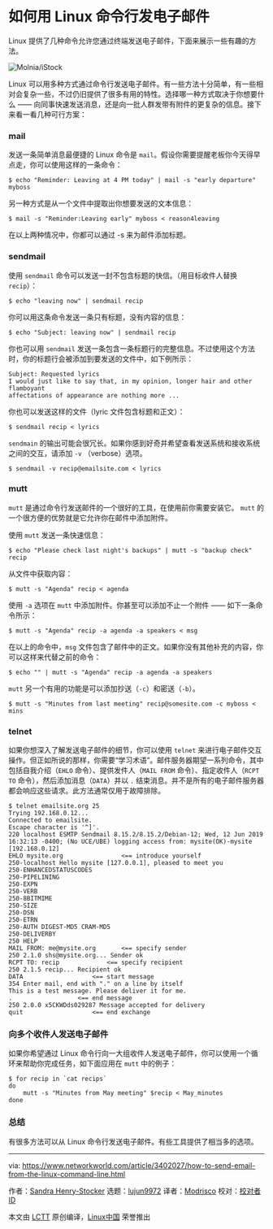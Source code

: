 [#]: collector: (lujun9972)
[#]: translator: (Modrisco)
[#]: reviewer: ( )
[#]: publisher: ( )
[#]: url: ( )
[#]: subject: (How to send email from the Linux command line)
[#]: via: (https://www.networkworld.com/article/3402027/how-to-send-email-from-the-linux-command-line.html)
[#]: author: (Sandra Henry-Stocker https://www.networkworld.com/author/Sandra-Henry_Stocker/)

如何用 Linux 命令行发电子邮件
======
Linux 提供了几种命令允许您通过终端发送电子邮件，下面来展示一些有趣的方法。

![Molnia/iStock][1]

Linux 可以用多种方式通过命令行发送电子邮件。有一些方法十分简单，有一些相对会复杂一些，不过仍旧提供了很多有用的特性。选择哪一种方式取决于你想要什么 —— 向同事快速发送消息，还是向一批人群发带有附件的更复杂的信息。接下来看一看几种可行方案：

### mail

发送一条简单消息最便捷的 Linux 命令是 `mail`。假设你需要提醒老板你今天得早点走，你可以使用这样的一条命令：

```
$ echo "Reminder: Leaving at 4 PM today" | mail -s "early departure" myboss
```

另一种方式是从一个文件中提取出你想要发送的文本信息：

```
$ mail -s "Reminder:Leaving early" myboss < reason4leaving
```

在以上两种情况中，你都可以通过 -s 来为邮件添加标题。

### sendmail

使用 `sendmail` 命令可以发送一封不包含标题的快信。（用目标收件人替换 `recip`）：

```
$ echo "leaving now" | sendmail recip
```

你可以用这条命令发送一条只有标题，没有内容的信息：

```
$ echo "Subject: leaving now" | sendmail recip
```

你也可以用 `sendmail` 发送一条包含一条标题行的完整信息。不过使用这个方法时，你的标题行会被添加到要发送的文件中，如下例所示：

```
Subject: Requested lyrics
I would just like to say that, in my opinion, longer hair and other flamboyant
affectations of appearance are nothing more ...
```

你也可以发送这样的文件（lyric 文件包含标题和正文）：

```
$ sendmail recip < lyrics
```

`sendmain` 的输出可能会很冗长。如果你感到好奇并希望查看发送系统和接收系统之间的交互，请添加 `-v` （verbose）选项。

```
$ sendmail -v recip@emailsite.com < lyrics
```

### mutt

`mutt` 是通过命令行发送邮件的一个很好的工具，在使用前你需要安装它。 `mutt` 的一个很方便的优势就是它允许你在邮件中添加附件。

使用  `mutt` 发送一条快速信息：

```
$ echo "Please check last night's backups" | mutt -s "backup check" recip
```

从文件中获取内容：

```
$ mutt -s "Agenda" recip < agenda
```

使用 `-a` 选项在 `mutt` 中添加附件。你甚至可以添加不止一个附件 —— 如下一条命令所示：

```
$ mutt -s "Agenda" recip -a agenda -a speakers < msg
```

在以上的命令中，`msg` 文件包含了邮件中的正文。如果你没有其他补充的内容，你可以这样来代替之前的命令：

```
$ echo "" | mutt -s "Agenda" recip -a agenda -a speakers
```

`mutt` 另一个有用的功能是可以添加抄送（`-c`）和密送（`-b`）。

```
$ mutt -s "Minutes from last meeting" recip@somesite.com -c myboss < mins
```

### telnet

如果你想深入了解发送电子邮件的细节，你可以使用 `telnet` 来进行电子邮件交互操作。但正如所说的那样，你需要“学习术语”。邮件服务器期望一系列命令，其中包括自我介绍（`EHLO` 命令）、提供发件人（`MAIL FROM` 命令）、指定收件人（`RCPT TO` 命令），然后添加消息（`DATA`）并以 `.` 结束消息。并不是所有的电子邮件服务器都会响应这些请求。此方法通常仅用于故障排除。

```
$ telnet emailsite.org 25
Trying 192.168.0.12...
Connected to emailsite.
Escape character is '^]'.
220 localhost ESMTP Sendmail 8.15.2/8.15.2/Debian-12; Wed, 12 Jun 2019 16:32:13 -0400; (No UCE/UBE) logging access from: mysite(OK)-mysite [192.168.0.12]
EHLO mysite.org                <== introduce yourself
250-localhost Hello mysite [127.0.0.1], pleased to meet you
250-ENHANCEDSTATUSCODES
250-PIPELINING
250-EXPN
250-VERB
250-8BITMIME
250-SIZE
250-DSN
250-ETRN
250-AUTH DIGEST-MD5 CRAM-MD5
250-DELIVERBY
250 HELP
MAIL FROM: me@mysite.org       <== specify sender
250 2.1.0 shs@mysite.org... Sender ok
RCPT TO: recip             <== specify recipient
250 2.1.5 recip... Recipient ok
DATA                   <== start message
354 Enter mail, end with "." on a line by itself
This is a test message. Please deliver it for me.
.                  <== end message
250 2.0.0 x5CKWDds029287 Message accepted for delivery
quit                   <== end exchange
```

### 向多个收件人发送电子邮件

如果你希望通过 Linux 命令行向一大组收件人发送电子邮件，你可以使用一个循环来帮助你完成任务，如下面应用在 `mutt` 中的例子：

```
$ for recip in `cat recips`
do
    mutt -s "Minutes from May meeting" $recip < May_minutes
done
```

### 总结

有很多方法可以从 Linux 命令行发送电子邮件。有些工具提供了相当多的选项。

--------------------------------------------------------------------------------

via: https://www.networkworld.com/article/3402027/how-to-send-email-from-the-linux-command-line.html

作者：[Sandra Henry-Stocker][a]
选题：[lujun9972][b]
译者：[Modrisco](https://github.com/Modrisco)
校对：[校对者ID](https://github.com/校对者ID)

本文由 [LCTT](https://github.com/LCTT/TranslateProject) 原创编译，[Linux中国](https://linux.cn/) 荣誉推出

[a]: https://www.networkworld.com/author/Sandra-Henry_Stocker/
[b]: https://github.com/lujun9972
[1]: https://images.idgesg.net/images/article/2017/08/email_image_blue-100732096-large.jpg
[2]: https://www.youtube.com/playlist?list=PL7D2RMSmRO9J8OTpjFECi8DJiTQdd4hua
[3]: https://www.facebook.com/NetworkWorld/
[4]: https://www.linkedin.com/company/network-world
